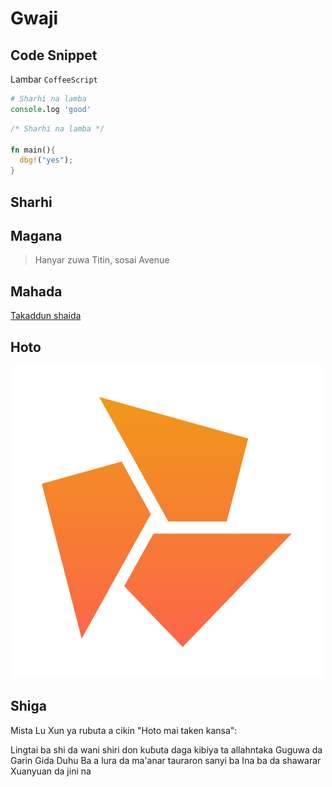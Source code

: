 [Markdown sharhin duniya]:#

# Gwaji

## Code Snippet

Lambar `CoffeeScript`

```coffee
# Sharhi na lamba
console.log 'good'


```

```rust
/* Sharhi na lamba */

fn main(){
  dbg!("yes");
}
```

## Sharhi

<!-- HTML 注释 --> 

<!-- 多行注释 --> 

## Magana

> Hanyar zuwa Titin, sosai Avenue

## Mahada

[Takaddun shaida](https://github.com/xxai-art/xxai-art-md)

## Hoto

![xxAI.Art Brand Identity](https://raw.githubusercontent.com/xxai-art/web/main/file/svg/logo.svg)

## Shiga

Mista Lu Xun ya rubuta a cikin "Hoto mai taken kansa":

  Lingtai ba shi da wani shiri don kuɓuta daga kibiya ta allahntaka
  Guguwa da Garin Gida Duhu
  Ba a lura da ma'anar tauraron sanyi ba
  Ina ba da shawarar Xuanyuan da jini na


